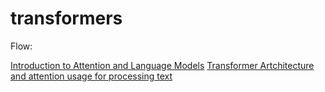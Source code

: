 # transformers

Flow:

[Introduction to Attention and Language Models](introduction.md)
[Transformer Artchitecture and attention usage for processing text](transformer.md)
